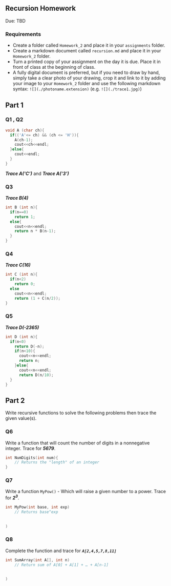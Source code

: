 ## Recursion Homework
Due: TBD

### Requirements

- Create a folder called `Homework_2` and place it in your `assignments` folder.
- Create a markdown document called `recursion.md` and place it in your `Homework_2` folder.
- Turn a printed copy of your assignment on the day it is due. Place it in front of class at the beginning of class.
- A fully digital document is preferred, but if you need to draw by hand, simply take a clear photo of your drawing, crop it and link to it by adding your image to your `Homework_2` folder and use the following markdown syntax: `![](./photoname.extension)` (e.g. `![](./trace1.jpg)`)

## Part 1

### Q1 , Q2

```cpp
void A (char ch){
  if(('A'<= ch) && (ch <= 'H')){
    A(ch-1);
    cout<<ch<<endl;
  }else{
    cout<<endl;
  }
}
```

***Trace A(‘C’)***  and   ***Trace A(‘3’)***

### Q3

***Trace B(4)***

```cpp
int B (int n){
  if(n==0)
    return 1;
  else{
    cout<<n<<endl;
    return n * B(n-1);
  }
}
```
### Q4

***Trace C(16)***

```cpp
int C (int n){
  if(n<2)
    return 0;
  else
    cout<<n<<endl;
    return (1 + C(n/2));
}
```

### Q5

***Trace D(-2365)***

```cpp
int D (int n){
  if(n<0)
    return D(-n);
    if(n<10){
      cout<<n<<endl;
      return n;
    }else{
      cout<<n<<endl;
      return D(n/10);
  }
}
```

## Part 2

Write recursive functions to solve the following problems then trace the given value(s).

### Q6

Write a function that will count the number of digits in a nonnegative integer. Trace for ***5679***.

```cpp
int NumDigits(int num){
    // Returns the "length" of an integer
}
```

### Q7

Write a function `MyPow()` - Which will raise a given number to a power. Trace for ***2<sup>3</sup>***.

```cpp
int MyPow(int base, int exp)
    // Returns base^exp
    
    
)
```

### Q8

Complete the function and trace for ***`A[2,4,5,7,8,11]`***

```cpp
int SumArray(int A[], int n)
    // Return sum of A[0] + A[1] + … + A[n-1]
    
    
)
```
